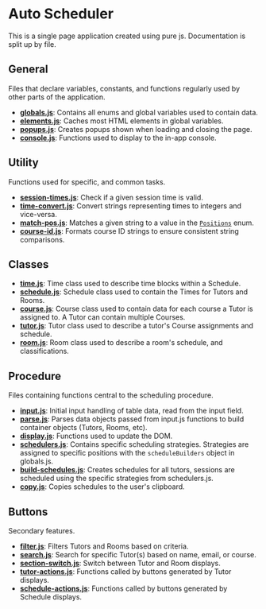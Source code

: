 # Auto Scheduler

This is a single page application created using pure js. Documentation is split up by file.

## General
Files that declare variables, constants, and functions regularly used by other parts of the application.

- **[globals.js](globals.md)**: Contains all enums and global variables used to contain data.
- **[elements.js](elements.md)**: Caches most HTML elements in global variables.
- **[popups.js](popups.md)**: Creates popups shown when loading and closing the page.
- **[console.js](console.md)**: Functions used to display to the in-app console.

## Utility
Functions used for specific, and common tasks.

- **[session-times.js](utility/session-times.md)**: Check if a given session time is valid.
- **[time-convert.js](utility/time-convert.md)**: Convert strings representing times to integers and vice-versa.
- **[match-pos.js](utility/match-pos.md)**: Matches a given string to a value in the [`Positions`](globals.md#positions) enum.
- **[course-id.js](utility/course-id.md)**: Formats course ID strings to ensure consistent string comparisons.

## Classes

- **[time.js](classes/time.md)**: Time class used to describe time blocks within a Schedule.
- **[schedule.js](classes/schedule.md)**: Schedule class used to contain the Times for Tutors and Rooms.
- **[course.js](classes/course.md)**: Course class used to contain data for each course a Tutor is assigned to. A Tutor can contain multiple Courses.
- **[tutor.js](classes/tutor.md)**: Tutor class used to describe a tutor's Course assignments and schedule.
- **[room.js](classes/room.md)**: Room class used to describe a room's schedule, and classifications.

## Procedure
Files containing functions central to the scheduling procedure.

- **[input.js](procedure/input.md)**: Initial input handling of table data, read from the input field.
- **[parse.js](procedure/parse.md)**: Parses data objects passed from input.js functions to build container objects (Tutors, Rooms, etc).
- **[display.js](procedure/display.md)**: Functions used to update the DOM.
- **[schedulers.js](procedure/schedulers.md)**: Contains specific scheduling strategies. Strategies are assigned to specific positions with the `scheduleBuilders` object in globals.js.
- **[build-schedules.js](procedure/build-schedules.md)**: Creates schedules for all tutors, sessions are scheduled using the specific strategies from schedulers.js.
- **[copy.js](procedure/copy.md)**: Copies schedules to the user's clipboard.

## Buttons
Secondary features.

- **[filter.js](buttons/filter.md)**: Filters Tutors and Rooms based on criteria.
- **[search.js](buttons/search.md)**: Search for specific Tutor(s) based on name, email, or course.
- **[section-switch.js](buttons/section-switch.md)**: Switch between Tutor and Room displays.
- **[tutor-actions.js](buttons/tutor-actions.md)**: Functions called by buttons generated by Tutor displays.
- **[schedule-actions.js](buttons/schedule-actions.md)**: Functions called by buttons generated by Schedule displays.
